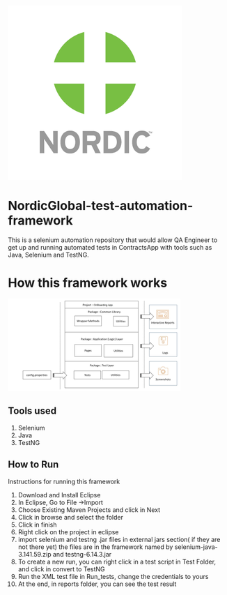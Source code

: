 ![bbsi](Documents/nordiclogo.png)

# NordicGlobal-test-automation-framework

This is a selenium automation repository that would allow QA Engineer to get up and running automated tests in ContractsApp with tools such as Java, Selenium and TestNG.

# How this framework works

![HighLevelDiagram](Documents/diagram.png)



## Tools used
1. Selenium 
1. Java 
1. TestNG

## How to Run

Instructions for running this framework

1. Download and Install Eclipse
2. In Eclipse, Go to File ->Import
3. Choose Existing Maven Projects and click in Next
4. Click in browse and select the folder 
5. Click in finish
6. Right click on the project in eclipse
7. import selenium and testng .jar files in external jars section( if they are not there yet) the files are in the framework named by selenium-java-3.141.59.zip and testng-6.14.3.jar
8. To create a new run, you can right click in a test script in Test Folder, and click in convert to TestNG
9. Run the XML test file in Run_tests, change the credentials to yours
10. At the end, in reports folder, you can see the test result
